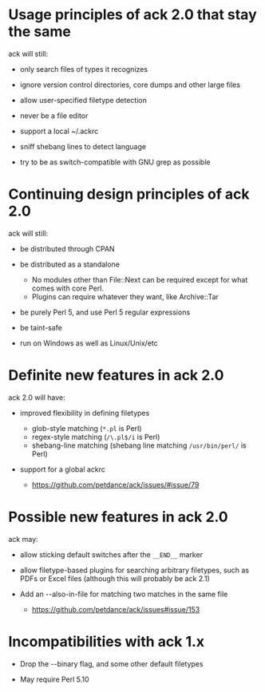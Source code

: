 # Usage principles of ack 2.0 that stay the same

ack will still:

* only search files of types it recognizes

* ignore version control directories, core dumps and other large files

* allow user-specified filetype detection

* never be a file editor

* support a local ~/.ackrc

* sniff shebang lines to detect language

* try to be as switch-compatible with GNU grep as possible


# Continuing design principles of ack 2.0

ack will still:

* be distributed through CPAN

* be distributed as a standalone
    * No modules other than File::Next can be required except for what comes with core Perl.
    * Plugins can require whatever they want, like Archive::Tar

* be purely Perl 5, and use Perl 5 regular expressions

* be taint-safe

* run on Windows as well as Linux/Unix/etc


# Definite new features in ack 2.0

ack 2.0 will have:

* improved flexibility in defining filetypes
    * glob-style matching (`*.pl` is Perl)
    * regex-style matching (`/\.pl$/i` is Perl)
    * shebang-line matching (shebang line matching `/usr/bin/perl/` is Perl)

* support for a global ackrc
    * https://github.com/petdance/ack/issues/#issue/79


# Possible new features in ack 2.0

ack may:

* allow sticking default switches after the `__END__` marker

* allow filetype-based plugins for searching arbitrary filetypes,
such as PDFs or Excel files (although this will probably be ack
2.1)

* Add an --also-in-file for matching two matches in the same file
    * https://github.com/petdance/ack/issues#issue/153


# Incompatibilities with ack 1.x

* Drop the --binary flag, and some other default filetypes

* May require Perl 5.10
